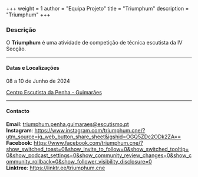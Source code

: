 +++
weight = 1
author = "Equipa Projeto"
title = "Triumphum"
description = "Triumphum"
+++

### Descrição

O **Triumphum** é uma atividade de competição de técnica escutista da IV Secção.

---

#### Datas e Localizações

08 a 10 de Junho de 2024

[Centro Escutista da Penha - Guimarães](https://maps.app.goo.gl/u6BeNhrSCZSD71pF8)

---

#### Contacto

**Email**: triumphum.penha.guimaraes@escutismo.pt\
**Instagram**: https://www.instagram.com/triumphum.cne/?utm_source=ig_web_button_share_sheet&igshid=OGQ5ZDc2ODk2ZA== \
**Facebook**: https://www.facebook.com/triumphum.cne/?show_switched_toast=0&show_invite_to_follow=0&show_switched_tooltip=0&show_podcast_settings=0&show_community_review_changes=0&show_community_rollback=0&show_follower_visibility_disclosure=0 \
**Linktree**: https://linktr.ee/triumphum.cne